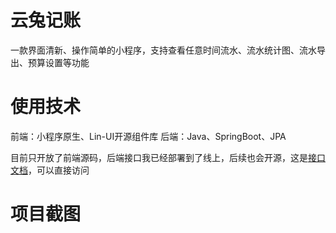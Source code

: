 # 云兔记账

一款界面清新、操作简单的小程序，支持查看任意时间流水、流水统计图、流水导出、预算设置等功能


# 使用技术

前端：小程序原生、Lin-UI开源组件库
后端：Java、SpringBoot、JPA

目前只开放了前端源码，后端接口我已经部署到了线上，后续也会开源，这是[接口文档](https://docs.apipost.cn/view/e4455ed76245f853)，可以直接访问


# 项目截图



